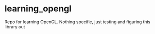 # learning_opengl
Repo for learning OpenGL. Nothing specific, just testing and figuring this library out
